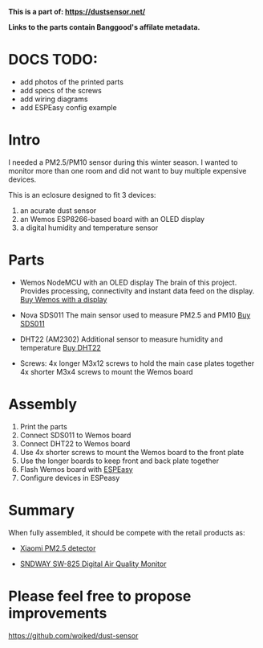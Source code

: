 **This is a part of: https://dustsensor.net/**

__Links to the parts contain Banggood's affilate metadata.__

# DOCS TODO:
* add photos of the printed parts
* add specs of the screws
* add wiring diagrams
* add ESPEasy config example

# Intro
I needed a PM2.5/PM10 sensor during this winter season. I wanted to monitor more than one room and did not want to buy multiple expensive devices.

This is an eclosure designed to fit 3 devices:
1. an acurate dust sensor
2. an Wemos ESP8266-based board with an OLED display
3. a digital humidity and temperature sensor

# Parts
* Wemos NodeMCU with an OLED display
The brain of this project. Provides processing, connectivity and instant data feed on the display.
[Buy Wemos with a display](https://www.banggood.com/Wemos-Nodemcu-Wifi-For-Arduino-And-NodeMCU-ESP8266-0_96-Inch-OLED-Board-p-1154759.html?cur_warehouse=CN&p=X314102609367201509L&custlinkid=113882)

* Nova SDS011 
The main sensor used to measure PM2.5 and PM10
[Buy SDS011](https://www.banggood.com/Nova-PM-Sensor-SDS011-High-Precision-Laser-PM2_5-Air-Quality-Detection-Sensor-Module-p-1144246.html?p=X314102609367201509L&custlinkid=113881)


* DHT22 (AM2302) 
Additional sensor to measure humidity and temperature
[Buy DHT22](https://www.banggood.com/AM2302-DHT22-Temperature-And-Humidity-Sensor-Module-For-Arduino-SCM-p-937403.html?p=X314102609367201509L&custlinkid=113883)

* Screws:
4x longer M3x12 screws to hold the main case plates together
4x shorter M3x4 screws to mount the Wemos board

# Assembly
1. Print the parts
2. Connect SDS011 to Wemos board
3. Connect DHT22 to Wemos board
4. Use 4x shorter screws to mount the Wemos board to the front plate
5. Use the longer boards to keep front and back plate together
6. Flash Wemos board with [ESPEasy](https://github.com/letscontrolit/ESPEasy)
7. Configure devices in ESPeasy

# Summary
When fully assembled, it should be compete with the retail products as:

* [Xiaomi PM2.5 detector](https://www.banggood.com/Original-Xiaomi-Mijia-PM2_5-Detector-Air-Quality-Tester-Monitor-OLED-Smart-Sensor-Air-Purifier-p-1330361.html?p=X314102609367201509L&custlinkid=113893)

* [SNDWAY SW-825 Digital Air Quality Monitor](https://www.banggood.com/SNDWAY-SW-825-Digital-Air-Quality-Monitor-Laser-PM2_5-Detector-Gas-Temperature-Humidity-Monitor-p-1244753.html?p=X314102609367201509L&custlinkid=113888)

# Please feel free to propose improvements
https://github.com/wojked/dust-sensor

